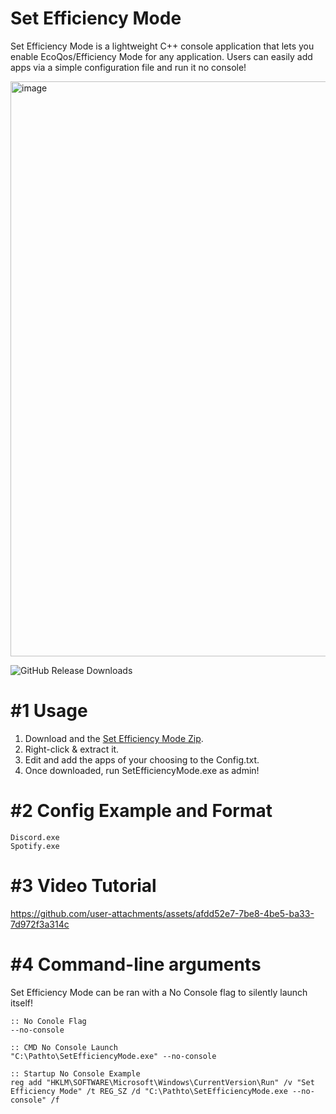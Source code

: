# Set Efficiency Mode
Set Efficiency Mode is a lightweight C++ console application that lets you enable EcoQos/Efficiency Mode for any application. Users can easily add apps via a simple configuration file and run it no console!

<img width="1649" height="920" alt="image" src="https://github.com/user-attachments/assets/f4d99932-2b5c-4339-a8f5-5bbe3427f067" />

![GitHub Release Downloads](https://img.shields.io/github/downloads/QuakedK/Set-Efficiency-Mode/total)

# #1 Usage
1. Download and the [Set Efficiency Mode Zip](https://github.com/QuakedK/Set-Efficiency-Mode/releases/download/EfficiencyMode/SetEfficiencyMode.zip).
2. Right-click & extract it.
3. Edit and add the apps of your choosing to the Config.txt.
4. Once downloaded, run SetEfficiencyMode.exe as admin!

# #2 Config Example and Format
```
Discord.exe
Spotify.exe
```
# #3 Video Tutorial
https://github.com/user-attachments/assets/afdd52e7-7be8-4be5-ba33-7d972f3a314c

# #4 Command-line arguments
Set Efficiency Mode can be ran with a No Console flag to silently launch itself!
```
:: No Conole Flag
--no-console

:: CMD No Console Launch
"C:\Pathto\SetEfficiencyMode.exe" --no-console

:: Startup No Console Example
reg add "HKLM\SOFTWARE\Microsoft\Windows\CurrentVersion\Run" /v "Set Efficiency Mode" /t REG_SZ /d "C:\Pathto\SetEfficiencyMode.exe --no-console" /f
```

